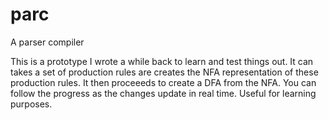 # parc
A parser compiler

This is a prototype I wrote a while back to learn and test things out. It can takes a set of production rules are creates the NFA representation of these production rules. It then proceeeds to create a DFA from the NFA. You can follow the progress as the changes update in real time. Useful for learning purposes.
